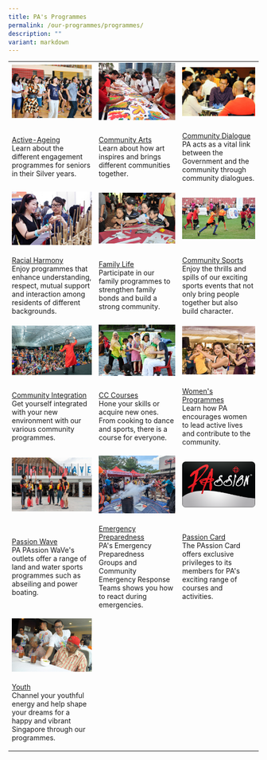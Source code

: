 ```yaml
---
title: PA's Programmes
permalink: /our-programmes/programmes/
description: ""
variant: markdown
---
```

<table style="minWidth: 75px">
<colgroup>
<col>
<col>
<col>
</colgroup>
<tbody>
<tr>
<td rowspan="1" colspan="1">
<div class="isomer-image-wrapper">
<img style="width: 100%; height: auto;" height="auto" width="100%" alt="active ageing activities for seniors" src="/images/Programmes/main-activeageing_edited.jpg">
</div>
</td>
<td rowspan="1" colspan="1">
<div class="isomer-image-wrapper">
<img style="width: 100%; height: auto;" height="auto" width="100%" alt="art initiatives for the community" src="/images/Programmes/main-communityarts_edited.jpg">
</div>
</td>
<td rowspan="1" colspan="1">
<div class="isomer-image-wrapper">
<img style="width: 100%; height: auto;" height="auto" width="100%" alt="community dialogues between the government and residents" src="/images/Programmes/main-communitydialogue_edited.jpg">
</div>
</td>
</tr>
<tr>
<td rowspan="1" colspan="1">
<p><a href="/our-programmes/active-ageing" rel="noopener noreferrer nofollow" target="_blank">Active-Ageing</a> 
<br>Learn about the different engagement programmes for seniors in their Silver
years.
<br>
</p>
</td>
<td rowspan="1" colspan="1">
<p><a href="/our-programmes/community-arts" rel="noopener noreferrer nofollow" target="_blank">Community Arts</a> 
<br>Learn about how art inspires and brings different communities together.
<br>
</p>
</td>
<td rowspan="1" colspan="1">
<p><a href="/our-programmes/community-dialogue" rel="noopener noreferrer nofollow" target="_blank">Community Dialogue</a> 
<br>PA acts as a vital link between the Government and the community through
community dialogues.
<br>
</p>
</td>
</tr>
<tr>
<td rowspan="1" colspan="1">
<div class="isomer-image-wrapper">
<img style="width: 100%; height: auto;" height="auto" width="100%" src="/images/Programmes/main-racialharmony.jpg">
</div>
</td>
<td rowspan="1" colspan="1">
<div class="isomer-image-wrapper">
<img style="width: 100%; height: auto;" height="auto" width="100%" src="/images/Programmes/main-familylife.jpg">
</div>
</td>
<td rowspan="1" colspan="1">
<div class="isomer-image-wrapper">
<img style="width: 100%; height: auto;" height="auto" width="100%" src="/images/Programmes/main_communitysports.jpg">
</div>
</td>
</tr>
<tr>
<td rowspan="1" colspan="1">
<p><a href="/our-programmes/racial-harmony" rel="noopener noreferrer nofollow" target="_blank">Racial Harmony</a> 
<br>Enjoy programmes that enhance understanding, respect, mutual support and
interaction among residents of different backgrounds.</p>
</td>
<td rowspan="1" colspan="1">
<p><a href="/our-programmes/family-life/" rel="noopener noreferrer nofollow" target="_blank">Family Life</a> 
<br>Participate in our family programmes to strengthen family bonds and build
a strong community.
<br>
</p>
</td>
<td rowspan="1" colspan="1">
<p><a href="/our-programmes/community-sports/" rel="noopener noreferrer nofollow" target="_blank">Community Sports</a> 
<br>Enjoy the thrills and spills of our exciting sports events that not only
bring people together but also build character.</p>
</td>
</tr>
<tr>
<td rowspan="1" colspan="1">
<div class="isomer-image-wrapper">
<img style="width: 100%" height="auto" width="100%" alt="" src="/images/Programmes/Community Integration/Sengkang_West_One_Community_Fiesta_2024_v2.png">
</div>
</td>
<td rowspan="1" colspan="1">
<div class="isomer-image-wrapper">
<img style="width: 100%; height: auto;" height="auto" width="100%" src="/images/Programmes/main-cccourses_edited.jpg">
</div>
</td>
<td rowspan="1" colspan="1">
<div class="isomer-image-wrapper">
<img style="width: 100%; height: auto;" height="auto" width="100%" src="/images/Programmes/main-womensprogrammes_edited.jpg">
</div>
</td>
</tr>
<tr>
<td rowspan="1" colspan="1">
<p><a href="/our-programmes/community-integration/" rel="noopener noreferrer nofollow" target="_blank">Community Integration</a> 
<br>Get yourself integrated with your new environment with our various community
programmes.</p>
</td>
<td rowspan="1" colspan="1">
<p><a href="/our-programmes/cc-courses/courses/" rel="noopener noreferrer nofollow" target="_blank">CC Courses</a> 
<br>Hone your skills or acquire new ones. From cooking to dance and sports,
there is a course for everyone.</p>
</td>
<td rowspan="1" colspan="1">
<p><a href="/our-programmes/womens-programmes" rel="noopener noreferrer nofollow" target="_blank">Women's Programmes</a> 
<br>Learn how PA encourages women to lead active lives and contribute to the
community.</p>
</td>
</tr>
<tr>
<td rowspan="1" colspan="1">
<div class="isomer-image-wrapper">
<img style="width: 100%; height: auto;" height="auto" width="100%" src="/images/Programmes/main_passionwave.jpg">
</div>
</td>
<td rowspan="1" colspan="1">
<div class="isomer-image-wrapper">
<img style="width: 100%; height: auto;" height="auto" width="100%" src="/images/Programmes/main_emergencypreparedness.jpg">
</div>
</td>
<td rowspan="1" colspan="1">
<div class="isomer-image-wrapper">
<img style="width: 100%; height: auto;" height="auto" width="100%" src="/images/Programmes/main_passioncard.png">
</div>
</td>
</tr>
<tr>
<td rowspan="1" colspan="1">
<p><a href="/our-programmes/passion-wave/details/" rel="noopener noreferrer nofollow" target="_blank">Passion Wave</a> 
<br>PA PAssion WaVe's outlets offer a range of land and water sports programmes
such as abseiling and power boating.</p>
</td>
<td rowspan="1" colspan="1">
<p><a href="/our-programmes/emergency-preparedness/" rel="noopener noreferrer nofollow" target="_blank">Emergency Preparedness</a> 
<br>PA's Emergency Preparedness
<br>Groups and Community Emergency Response Teams shows you how to react during
emergencies.</p>
</td>
<td rowspan="1" colspan="1">
<p><a href="/our-programmes/passion-card" rel="noopener noreferrer nofollow" target="_blank">Passion Card</a> 
<br>The PAssion Card offers exclusive privileges to its members for PA's exciting
range of courses and activities.
<br>
</p>
</td>
</tr>
<tr>
<td rowspan="1" colspan="1">
<div class="isomer-image-wrapper">
<img style="width: 100%; height: auto;" height="auto" width="100%" src="/images/Programmes/main-youth_edited.jpg">
</div>
</td>
<td rowspan="1" colspan="1">
<p></p>
</td>
<td rowspan="1" colspan="1">
<p></p>
</td>
</tr>
<tr>
<td rowspan="1" colspan="1">
<p><a href="https://cms.isomer.gov.sg/our-programmes/youth" rel="noopener noreferrer nofollow" target="_blank"><u>Youth</u></a> 
<br>Channel your youthful energy and help shape your dreams for a happy and
vibrant Singapore through our programmes.</p>
</td>
<td rowspan="1" colspan="1">
<p></p>
</td>
<td rowspan="1" colspan="1">
<p>
<br>
</p>
</td>
</tr>
</tbody>
</table>
<p></p>